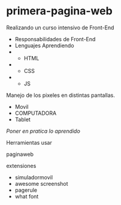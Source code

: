 # primera-pagina-web

Realizando un curso intensivo de Front-End

- Responsabilidades de Front-End
- Lenguajes Aprendiendo  
- - HTML
- - CSS
- - JS

Manejo de los pixeles en distintas pantallas.
- Movil
- COMPUTADORA
- Tablet

*Poner en pratica lo aprendido*

Herramientas usar

paginaweb

extensiones

- simuladormovil
- awesome screenshot
- pagerule
- what font
